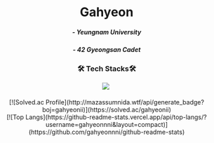 <h1 align="center">Gahyeon</h1>

<h5 align="center">
- Yeungnam University
<h5 align="center">
- 42 Gyeongsan Cadet
</h5>

  
<h3 align="center">🛠 Tech Stacks🛠</h3>

<div align="center">
  <img src="https://img.shields.io/badge/c-A8B9CC.svg?style=for-the-badge&logo=JAVA&logoColor=black" />&nbsp
</div>

<br>

<div align="center">
[![Solved.ac Profile](http://mazassumnida.wtf/api/generate_badge?boj=gahyeonii)](https://solved.ac/gahyeonii)<br/>

<div align="center"> 
[![Top Langs](https://github-readme-stats.vercel.app/api/top-langs/?username=gahyeonnni&layout=compact)](https://github.com/gahyeonnni/github-readme-stats)

